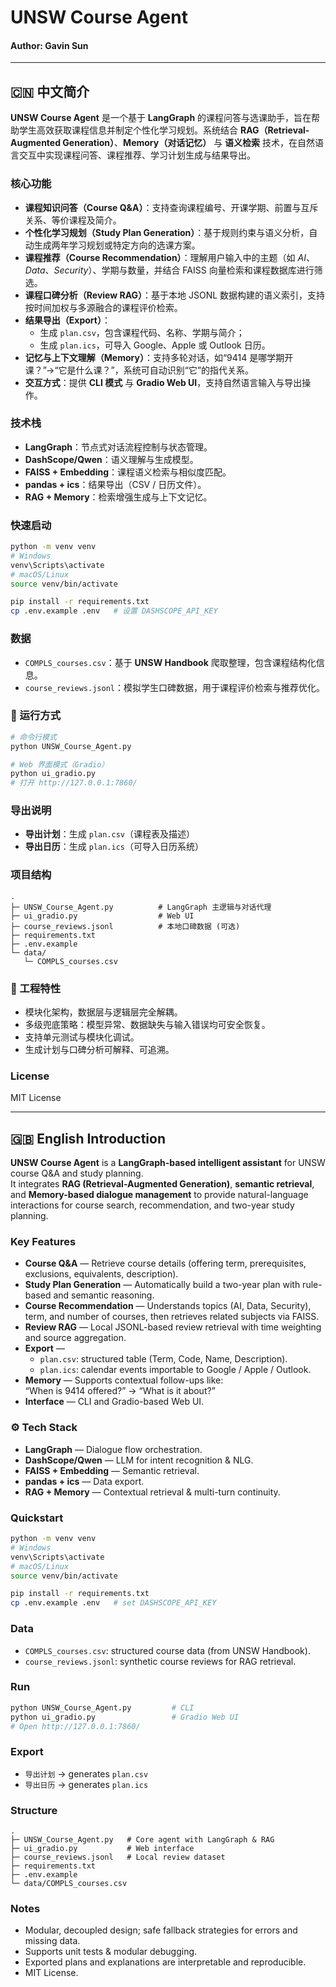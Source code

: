 # UNSW Course Agent  
#### Author: Gavin Sun  

---

## 🇨🇳 中文简介  

**UNSW Course Agent** 是一个基于 **LangGraph** 的课程问答与选课助手，旨在帮助学生高效获取课程信息并制定个性化学习规划。系统结合 **RAG（Retrieval-Augmented Generation）**、**Memory（对话记忆）** 与 **语义检索** 技术，在自然语言交互中实现课程问答、课程推荐、学习计划生成与结果导出。  

### 核心功能  
- **课程知识问答（Course Q&A）**：支持查询课程编号、开课学期、前置与互斥关系、等价课程及简介。  
- **个性化学习规划（Study Plan Generation）**：基于规则约束与语义分析，自动生成两年学习规划或特定方向的选课方案。  
- **课程推荐（Course Recommendation）**：理解用户输入中的主题（如 *AI*、*Data*、*Security*）、学期与数量，并结合 FAISS 向量检索和课程数据库进行筛选。  
- **课程口碑分析（Review RAG）**：基于本地 JSONL 数据构建的语义索引，支持按时间加权与多源融合的课程评价检索。  
- **结果导出（Export）**：  
  - 生成 `plan.csv`，包含课程代码、名称、学期与简介；  
  - 生成 `plan.ics`，可导入 Google、Apple 或 Outlook 日历。  
- **记忆与上下文理解（Memory）**：支持多轮对话，如“9414 是哪学期开课？”→“它是什么课？”，系统可自动识别“它”的指代关系。  
- **交互方式**：提供 **CLI 模式** 与 **Gradio Web UI**，支持自然语言输入与导出操作。  

### 技术栈  
- **LangGraph**：节点式对话流程控制与状态管理。  
- **DashScope/Qwen**：语义理解与生成模型。  
- **FAISS + Embedding**：课程语义检索与相似度匹配。  
- **pandas + ics**：结果导出（CSV / 日历文件）。  
- **RAG + Memory**：检索增强生成与上下文记忆。  

### 快速启动  
```bash
python -m venv venv
# Windows
venv\Scripts\activate
# macOS/Linux
source venv/bin/activate

pip install -r requirements.txt
cp .env.example .env   # 设置 DASHSCOPE_API_KEY
```

### 数据  
- `COMPLS_courses.csv`：基于 **UNSW Handbook** 爬取整理，包含课程结构化信息。  
- `course_reviews.jsonl`：模拟学生口碑数据，用于课程评价检索与推荐优化。  

### 🚀 运行方式  
```bash
# 命令行模式
python UNSW_Course_Agent.py

# Web 界面模式（Gradio）
python ui_gradio.py
# 打开 http://127.0.0.1:7860/
```

### 导出说明  
- **导出计划**：生成 `plan.csv`（课程表及描述）  
- **导出日历**：生成 `plan.ics`（可导入日历系统）  

### 项目结构  
```
.
├─ UNSW_Course_Agent.py          # LangGraph 主逻辑与对话代理
├─ ui_gradio.py                  # Web UI
├─ course_reviews.jsonl          # 本地口碑数据 (可选)
├─ requirements.txt
├─ .env.example
└─ data/
   └─ COMPLS_courses.csv
```

### 🧠 工程特性  
- 模块化架构，数据层与逻辑层完全解耦。  
- 多级兜底策略：模型异常、数据缺失与输入错误均可安全恢复。  
- 支持单元测试与模块化调试。  
- 生成计划与口碑分析可解释、可追溯。  

### License  
MIT License  

---

## 🇬🇧 English Introduction  

**UNSW Course Agent** is a **LangGraph-based intelligent assistant** for UNSW course Q&A and study planning.  
It integrates **RAG (Retrieval-Augmented Generation)**, **semantic retrieval**, and **Memory-based dialogue management** to provide natural-language interactions for course search, recommendation, and two-year study planning.  

### Key Features  
- **Course Q&A** — Retrieve course details (offering term, prerequisites, exclusions, equivalents, description).  
- **Study Plan Generation** — Automatically build a two-year plan with rule-based and semantic reasoning.  
- **Course Recommendation** — Understands topics (AI, Data, Security), term, and number of courses, then retrieves related subjects via FAISS.  
- **Review RAG** — Local JSONL-based review retrieval with time weighting and source aggregation.  
- **Export** —  
  - `plan.csv`: structured table (Term, Code, Name, Description).  
  - `plan.ics`: calendar events importable to Google / Apple / Outlook.  
- **Memory** — Supports contextual follow-ups like:  
  “When is 9414 offered?” → “What is it about?”  
- **Interface** — CLI and Gradio-based Web UI.  

### ⚙️ Tech Stack  
- **LangGraph** — Dialogue flow orchestration.  
- **DashScope/Qwen** — LLM for intent recognition & NLG.  
- **FAISS + Embedding** — Semantic retrieval.  
- **pandas + ics** — Data export.  
- **RAG + Memory** — Contextual retrieval & multi-turn continuity.  

### Quickstart  
```bash
python -m venv venv
# Windows
venv\Scripts\activate
# macOS/Linux
source venv/bin/activate

pip install -r requirements.txt
cp .env.example .env   # set DASHSCOPE_API_KEY
```

### Data  
- `COMPLS_courses.csv`: structured course data (from UNSW Handbook).  
- `course_reviews.jsonl`: synthetic course reviews for RAG retrieval.  

### Run  
```bash
python UNSW_Course_Agent.py         # CLI
python ui_gradio.py                 # Gradio Web UI
# Open http://127.0.0.1:7860/
```

### Export  
- `导出计划` → generates `plan.csv`  
- `导出日历` → generates `plan.ics`  

### Structure  
```
.
├─ UNSW_Course_Agent.py   # Core agent with LangGraph & RAG
├─ ui_gradio.py           # Web interface
├─ course_reviews.jsonl   # Local review dataset
├─ requirements.txt
├─ .env.example
└─ data/COMPLS_courses.csv
```

### Notes  
- Modular, decoupled design; safe fallback strategies for errors and missing data.  
- Supports unit tests & modular debugging.  
- Exported plans and explanations are interpretable and reproducible.  
- MIT License.  
